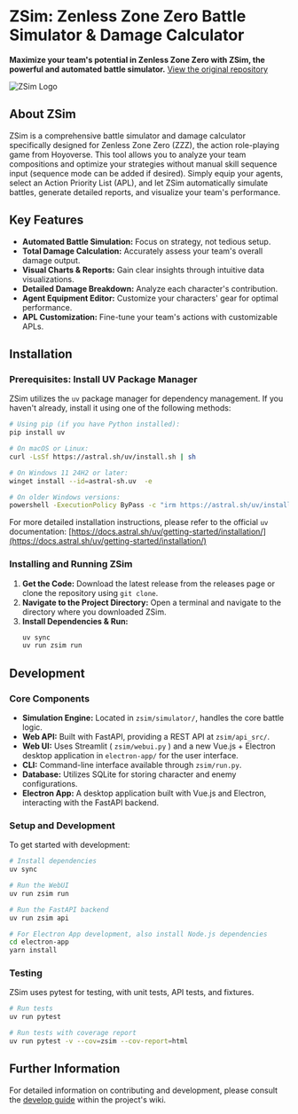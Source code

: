 # ZSim: Zenless Zone Zero Battle Simulator & Damage Calculator

**Maximize your team's potential in Zenless Zone Zero with ZSim, the powerful and automated battle simulator.**  [View the original repository](https://github.com/ZZZSimulator/ZSim)

![ZSim Logo](docs/img/横板logo成图.png)

## About ZSim

ZSim is a comprehensive battle simulator and damage calculator specifically designed for Zenless Zone Zero (ZZZ), the action role-playing game from Hoyoverse. This tool allows you to analyze your team compositions and optimize your strategies without manual skill sequence input (sequence mode can be added if desired). Simply equip your agents, select an Action Priority List (APL), and let ZSim automatically simulate battles, generate detailed reports, and visualize your team's performance.

## Key Features

*   **Automated Battle Simulation:**  Focus on strategy, not tedious setup.
*   **Total Damage Calculation:** Accurately assess your team's overall damage output.
*   **Visual Charts & Reports:**  Gain clear insights through intuitive data visualizations.
*   **Detailed Damage Breakdown:** Analyze each character's contribution.
*   **Agent Equipment Editor:** Customize your characters' gear for optimal performance.
*   **APL Customization:**  Fine-tune your team's actions with customizable APLs.

## Installation

### Prerequisites: Install UV Package Manager

ZSim utilizes the `uv` package manager for dependency management. If you haven't already, install it using one of the following methods:

```bash
# Using pip (if you have Python installed):
pip install uv
```

```bash
# On macOS or Linux:
curl -LsSf https://astral.sh/uv/install.sh | sh
```

```bash
# On Windows 11 24H2 or later:
winget install --id=astral-sh.uv  -e
```

```bash
# On older Windows versions:
powershell -ExecutionPolicy ByPass -c "irm https://astral.sh/uv/install.ps1 | iex"
```

For more detailed installation instructions, please refer to the official `uv` documentation: [https://docs.astral.sh/uv/getting-started/installation/](https://docs.astral.sh/uv/getting-started/installation/)

### Installing and Running ZSim

1.  **Get the Code:** Download the latest release from the releases page or clone the repository using `git clone`.
2.  **Navigate to the Project Directory:** Open a terminal and navigate to the directory where you downloaded ZSim.
3.  **Install Dependencies & Run:**
    ```bash
    uv sync
    uv run zsim run
    ```

## Development

### Core Components

*   **Simulation Engine:** Located in `zsim/simulator/`, handles the core battle logic.
*   **Web API:** Built with FastAPI, providing a REST API at `zsim/api_src/`.
*   **Web UI:** Uses Streamlit ( `zsim/webui.py` ) and a new Vue.js + Electron desktop application in `electron-app/` for the user interface.
*   **CLI:** Command-line interface available through `zsim/run.py`.
*   **Database:** Utilizes SQLite for storing character and enemy configurations.
*   **Electron App:** A desktop application built with Vue.js and Electron, interacting with the FastAPI backend.

### Setup and Development

To get started with development:

```bash
# Install dependencies
uv sync

# Run the WebUI
uv run zsim run

# Run the FastAPI backend
uv run zsim api

# For Electron App development, also install Node.js dependencies
cd electron-app
yarn install
```

### Testing

ZSim uses pytest for testing, with unit tests, API tests, and fixtures.

```bash
# Run tests
uv run pytest

# Run tests with coverage report
uv run pytest -v --cov=zsim --cov-report=html
```

## Further Information

For detailed information on contributing and development, please consult the [develop guide](https://github.com/ZZZSimulator/ZSim/wiki/%E8%B4%A1%E7%8C%AE%E6%8C%87%E5%8D%97-Develop-Guide) within the project's wiki.